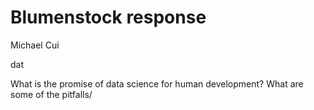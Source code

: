 # Blumenstock response

Michael Cui

dat

What is the promise of data science for human development? What are some of the pitfalls/
